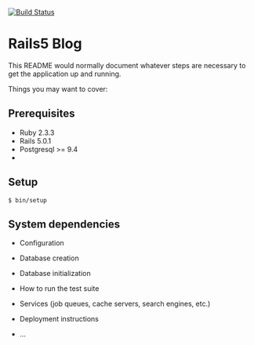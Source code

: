 [![Build Status](https://travis-ci.org/RianaFerreira/rails5-articles.svg?branch=master)](https://travis-ci.org/RianaFerreira/rails5-articles)

# Rails5 Blog

This README would normally document whatever steps are necessary to get the
application up and running.

Things you may want to cover:

## Prerequisites
* Ruby 2.3.3
* Rails 5.0.1
* Postgresql >= 9.4
*

## Setup
```shell
$ bin/setup
```

## System dependencies

* Configuration

* Database creation

* Database initialization

* How to run the test suite

* Services (job queues, cache servers, search engines, etc.)

* Deployment instructions

* ...
